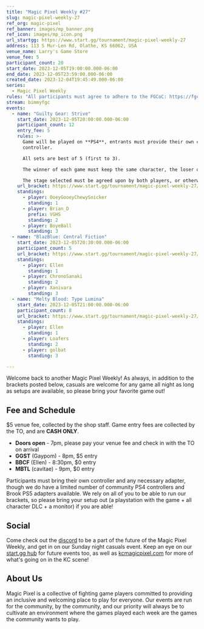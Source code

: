 ```yaml
---
title: "Magic Pixel Weekly #27"
slug: magic-pixel-weekly-27
ref_org: magic-pixel
ref_banner: images/mp_banner.png
ref_icon: images/mp_icon.png
url_startgg: https://www.start.gg/tournament/magic-pixel-weekly-27
address: 113 S Mur-Len Rd, Olathe, KS 66062, USA
venue_name: Larry's Game Store
venue_fee: 5
participant_count: 20
start_date: 2023-12-05T19:00:00.000-06:00
end_date: 2023-12-05T23:59:00.000-06:00
created_date: 2023-12-04T19:45:49.000-06:00
series:
  - Magic Pixel Weekly
rules: "All participants must agree to adhere to the FGCoC: https://fgcoc.com/"
stream: bimmyfgc
events:
  - name: "Guilty Gear: Strive"
    start_date: 2023-12-05T20:00:00.000-06:00
    participant_count: 12
    entry_fee: 5
    rules: >-
      Game will be played on **PS4**, entrants must provide their own compatible
      controller.  

      All sets are best of 5 (first to 3).  

      The winner of each game must keep the same character, the loser of that game may switch characters.  

      The stage selected must be agreed upon by both players, or otherwise selected at random.
    url_bracket: https://www.start.gg/tournament/magic-pixel-weekly-27/events/strive/brackets/1529943/2301610
    standings:
      - player: OoeyGooeyChewySnicker
        standing: 1
      - player: Brian_D
        prefix: VGHS
        standing: 2
      - player: BoyeBall
        standing: 3
  - name: "BlazBlue: Central Fiction"
    start_date: 2023-12-05T20:30:00.000-06:00
    participant_count: 5
    url_bracket: https://www.start.gg/tournament/magic-pixel-weekly-27/events/blazblue-central-fiction/brackets/1529955/2301622
    standings:
      - player: Ellen
        standing: 1
      - player: ChronoSanaki
        standing: 2
      - player: Xanivara
        standing: 3
  - name: "Melty Blood: Type Lumina"
    start_date: 2023-12-05T21:00:00.000-06:00
    participant_count: 8
    url_bracket: https://www.start.gg/tournament/magic-pixel-weekly-27/events/melty-blood-type-lumina/brackets/1529950/2301617
    standings:
      - player: Ellen
        standing: 1
      - player: Loafers
        standing: 2
      - player: golbat
        standing: 3

---
```


Welcome back to another Magic Pixel Weekly! As always, in addition to the brackets posted below, casuals are welcome for any game all night as long as setups are available, so please bring your favorite game out!

## Fee and Schedule
$5 venue fee, collected by the shop staff. Game entry fees are collected by the TO, and are **CASH ONLY**. 

- **Doors open** - 7pm, please pay your venue fee and check in with the TO on arrival
- **GGST** (Gaypom) - 8pm, $5 entry
- **BBCF** (Ellen) - 8:30pm, $0 entry 
- **MBTL** (cavitae) - 9pm, $0 entry

Participants must bring their own controller and any necessary adapter, though we do have a limited number of community PS4 controllers and Brook PS5 adapters available. We rely on all of you to be able to run our brackets, so please bring your setup out (a playstation with the game + all character DLC + a monitor) if you are able!  

## Social
Come check out the [discord](https://discord.gg/jkmn6CVrrQ) to be a part of the future of the Magic Pixel Weekly, and get in on our Sunday night casuals event. Keep an eye on our [start.gg hub](https://www.start.gg/hub/magic-pixel) for future events too, as well as [kcmagicpixel.com](https://kcmagicpixel.com) for more of what's going on in the KC scene!

## About Us

Magic Pixel is a collective of fighting game players committed to providing an inclusive and welcoming place to play for everyone. Our events are run for the community, by the community, and our priority will always be to cultivate an environment where the games played each week are the games the community wants to play.
  